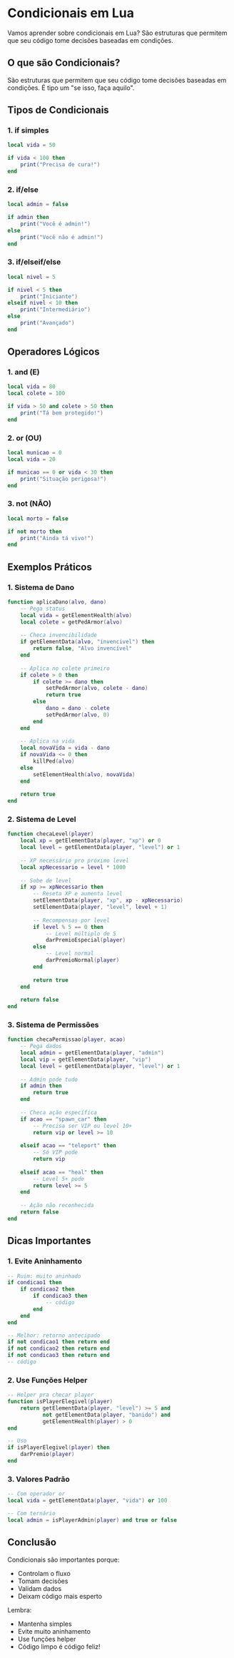 # Condicionais em Lua

Vamos aprender sobre condicionais em Lua? São estruturas que permitem que seu código tome decisões baseadas em condições.

## O que são Condicionais?

São estruturas que permitem que seu código tome decisões baseadas em condições. É tipo um "se isso, faça aquilo".

## Tipos de Condicionais

### 1. if simples
```lua
local vida = 50

if vida < 100 then
    print("Precisa de cura!")
end
```

### 2. if/else
```lua
local admin = false

if admin then
    print("Você é admin!")
else
    print("Você não é admin!")
end
```

### 3. if/elseif/else
```lua
local nivel = 5

if nivel < 5 then
    print("Iniciante")
elseif nivel < 10 then
    print("Intermediário")
else
    print("Avançado")
end
```

## Operadores Lógicos

### 1. and (E)
```lua
local vida = 80
local colete = 100

if vida > 50 and colete > 50 then
    print("Tá bem protegido!")
end
```

### 2. or (OU)
```lua
local municao = 0
local vida = 20

if municao == 0 or vida < 30 then
    print("Situação perigosa!")
end
```

### 3. not (NÃO)
```lua
local morto = false

if not morto then
    print("Ainda tá vivo!")
end
```

## Exemplos Práticos

### 1. Sistema de Dano
```lua
function aplicaDano(alvo, dano)
    -- Pega status
    local vida = getElementHealth(alvo)
    local colete = getPedArmor(alvo)
    
    -- Checa invencibilidade
    if getElementData(alvo, "invencivel") then
        return false, "Alvo invencível"
    end
    
    -- Aplica no colete primeiro
    if colete > 0 then
        if colete >= dano then
            setPedArmor(alvo, colete - dano)
            return true
        else
            dano = dano - colete
            setPedArmor(alvo, 0)
        end
    end
    
    -- Aplica na vida
    local novaVida = vida - dano
    if novaVida <= 0 then
        killPed(alvo)
    else
        setElementHealth(alvo, novaVida)
    end
    
    return true
end
```

### 2. Sistema de Level
```lua
function checaLevel(player)
    local xp = getElementData(player, "xp") or 0
    local level = getElementData(player, "level") or 1
    
    -- XP necessário pro próximo level
    local xpNecessario = level * 1000
    
    -- Sobe de level
    if xp >= xpNecessario then
        -- Reseta XP e aumenta level
        setElementData(player, "xp", xp - xpNecessario)
        setElementData(player, "level", level + 1)
        
        -- Recompensas por level
        if level % 5 == 0 then
            -- Level múltiplo de 5
            darPremioEspecial(player)
        else
            -- Level normal
            darPremioNormal(player)
        end
        
        return true
    end
    
    return false
end
```

### 3. Sistema de Permissões
```lua
function checaPermissao(player, acao)
    -- Pega dados
    local admin = getElementData(player, "admin")
    local vip = getElementData(player, "vip")
    local level = getElementData(player, "level") or 1
    
    -- Admin pode tudo
    if admin then
        return true
    end
    
    -- Checa ação específica
    if acao == "spawn_car" then
        -- Precisa ser VIP ou level 10+
        return vip or level >= 10
        
    elseif acao == "teleport" then
        -- Só VIP pode
        return vip
        
    elseif acao == "heal" then
        -- Level 5+ pode
        return level >= 5
    end
    
    -- Ação não reconhecida
    return false
end
```

## Dicas Importantes

### 1. Evite Aninhamento
```lua
-- Ruim: muito aninhado
if condicao1 then
    if condicao2 then
        if condicao3 then
            -- código
        end
    end
end

-- Melhor: retorno antecipado
if not condicao1 then return end
if not condicao2 then return end
if not condicao3 then return end
-- código
```

### 2. Use Funções Helper
```lua
-- Helper pra checar player
function isPlayerElegivel(player)
    return getElementData(player, "level") >= 5 and
           not getElementData(player, "banido") and
           getElementHealth(player) > 0
end

-- Uso
if isPlayerElegivel(player) then
    darPremio(player)
end
```

### 3. Valores Padrão
```lua
-- Com operador or
local vida = getElementData(player, "vida") or 100

-- Com ternário
local admin = isPlayerAdmin(player) and true or false
```

## Conclusão

Condicionais são importantes porque:
- Controlam o fluxo
- Tomam decisões
- Validam dados
- Deixam código mais esperto

Lembra:
- Mantenha simples
- Evite muito aninhamento
- Use funções helper
- Código limpo é código feliz!
